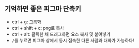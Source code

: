 ## 기억하면 좋은 피그마 단축키

- ctrl + g: 그룹화
- ctrl + shift + c: png로 복사
- ctrl + alt: 클릭한 채 드래그하면 요소 복사 및 붙여넣기
- `/`를 누르면 피그마 상에서 동시 접속한 다른 사람과 대화가 가능하다!

